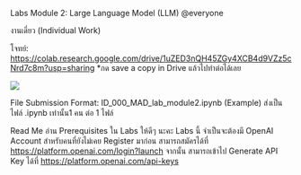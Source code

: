Labs Module 2: Large Language Model (LLM) @everyone 

งานเดี่ยว (Individual Work)

โจทย์: https://colab.research.google.com/drive/1uZED3nQH45ZGy4XCB4d9VZz5cNrd7c8m?usp=sharing
*กด save a copy in Drive แล้วไปทำต่อได้เลย

![](https://media.discordapp.net/attachments/1273183814579130378/1288355063626207262/image.png?ex=6715d727&is=671485a7&hm=599917fa389e7ef2ade5fb6a3d59219a547d48bc94f01a275a7f127b436a80be&=&format=webp&quality=lossless&width=1840&height=1024)

File Submission Format: ID_000_MAD_lab_module2.ipynb (Example)
ส่งเป็นไฟล์ .ipynb เท่านั้น1 คน ต่อ 1 ไฟล์

Read Me
อ่าน Prerequisites ใน Labs ให้ดีๆ นะคะ
Labs นี้ จำเป็นจะต้องมี OpenAI Account
สำหรับคนที่ยังไม่เคย Register มาก่อน สามารถสมัครได้ที่ https://platform.openai.com/login?launch
จากนั้น สามารถเข้าไป Generate API Key ได้ที่ https://platform.openai.com/api-keys
